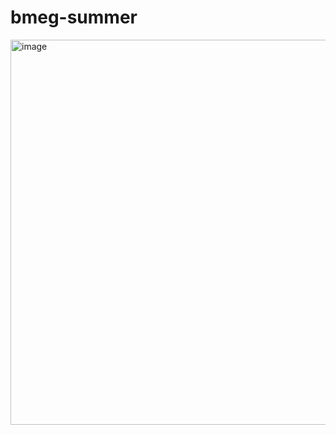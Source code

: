 # bmeg-summer

<img width="1014" height="616" alt="image" src="https://github.com/user-attachments/assets/0b724a37-ccc9-4218-a8bb-6797b264a806" />

